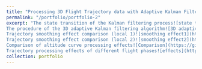 ```yaml
---
title: "Processing 3D Flight Trajectory data with Adaptive Kalman Filtering"
permalink: "/portfolio/portfolio-2"
excerpt: "The state transition of the Kalman filtering process![state transition](https://github.com/GuoYuuuu/GuoYu.github.io/blob/master/Processing 3D Flight Trajectory data with Adaptive Kalman Filtering/fig1.jpg?raw=true)
The procedure of the 3D adaptive Kalman filtering algorithm![3D adaptive Kalman filtering algorithm](https://github.com/GuoYuuuu/GuoYu.github.io/blob/master/Processing 3D Flight Trajectory data with Adaptive Kalman Filtering/fig2.jpg?raw=true)
Trajectory smoothing effect comparison (local 1)![smoothing effect1](https://github.com/GuoYuuuu/GuoYu.github.io/blob/master/Processing 3D Flight Trajectory data with Adaptive Kalman Filtering/fig3.png?raw=true)
Trajectory smoothing effect comparison (local 2)![smoothing effect2](https://github.com/GuoYuuuu/GuoYu.github.io/blob/master/Processing 3D Flight Trajectory data with Adaptive Kalman Filtering/fig4.png?raw=true)
Comparison of altitude curve processing effects![Comparison](https://github.com/GuoYuuuu/GuoYu.github.io/blob/master/Processing 3D Flight Trajectory data with Adaptive Kalman Filtering/fig5.png?raw=true)
Trajectory processing effects of different flight phases![effects](https://github.com/GuoYuuuu/GuoYu.github.io/blob/master/Processing 3D Flight Trajectory data with Adaptive Kalman Filtering/fig6.png?raw=true)"
collection: portfolio
---
```

